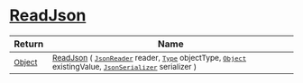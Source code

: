 # [ReadJson](./DistanceFunctionJsonConverter-100664086.md)



| Return | Name | 
| --- | --- | 
| <sub>[Object](https://docs.microsoft.com/en-us/dotnet/api/System.Object)</sub>| <sub>[ReadJson](./DistanceFunctionJsonConverter-100664086.md) ( [`JsonReader`](./DistanceFunctionJsonConverter-100664086.md) reader, [`Type`](https://docs.microsoft.com/en-us/dotnet/api/System.Type) objectType, [`Object`](https://docs.microsoft.com/en-us/dotnet/api/System.Object) existingValue, [`JsonSerializer`](./DistanceFunctionJsonConverter-100664086.md) serializer )</sub>| <br>


